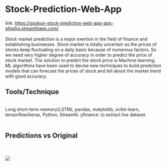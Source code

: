# Stock-Prediction-Web-App
link: https://gookun-stock-prediction-web-app-app-efqg5g.streamlitapp.com/ <br></br>
Stock market prediction is a major exertion in the field of finance and establishing businesses. Stock market is totally uncertain as the prices of stocks keep fluctuating on a daily basis because of numerous factors. So we need very higher degree of accuracy in order to predict the price of stock market. The solution to predict the stock price is Machine learning. ML algorithms have been used to devise new techniques to build prediction models that can forecast the prices of stock and tell about the market trend with good accuracy.

<h2>Tools/Technique</h2><br>
Long short-term memory(LSTM), pandas, matplotlib, scikit-learn, tensorflow/keras, Python, Streamlit.
yfinance: to extract live dataset.
<br></br>
<h2>Predictions vs Original</h2><br></br>
<img src = "https://apps.streamlitusercontent.com/gookun/stock-prediction-web-app/main/app.py/+/media/61a3c72a9fd073067f73068d48c89f97d6ef7675947666741ed7f6b7.png"> <br />

